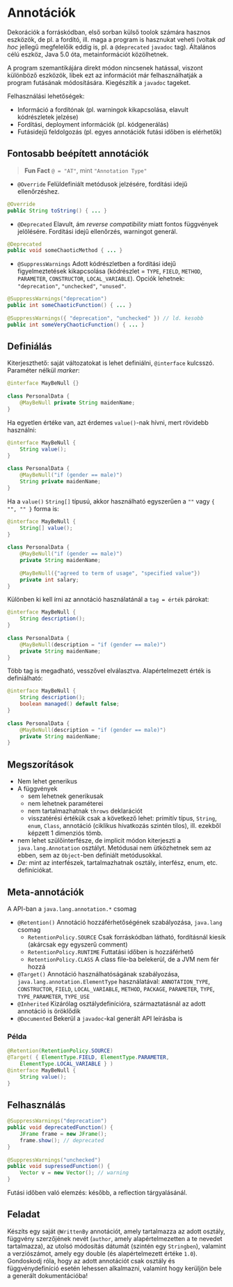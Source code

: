 # Annotációk #
Dekorációk a forráskódban, első sorban külső toolok számára hasznos eszközök, de
pl. a fordító, ill. maga a program is hasznukat veheti (voltak *ad hoc* jellegű
megfelelőik eddig is, pl. a `@deprecated` `javadoc` tag). Általános célú
eszköz, Java 5.0 óta, metainformációt közölhetnek.

A program szemantikájára direkt módon nincsenek hatással, viszont különböző
eszközök, libek ezt az információt már felhasználhatják a program futásának
módosítására. Kiegészítik a `javadoc` tageket.

Felhasználási lehetőségek:

* Információ a fordítónak (pl. warningok kikapcsolása, elavult kódrészletek
  jelzése)
* Fordítási, deployment információk (pl. kódgenerálás)
* Futásidejű feldolgozás (pl. egyes annotációk futási időben is elérhetők)

## Fontosabb beépített annotációk ##

> **Fun Fact** `@ = "AT"`, mint `"Annotation Type"`

* `@Override` Felüldefiniált metódusok jelzésére, fordítási idejű ellenőrzéshez.

``` java
@Override
public String toString() { ... }
```

* `@Deprecated` Elavult, ám *reverse compatibility* miatt fontos függvények
jelölésére. Fordítási idejű ellenőrzés, warningot generál.

``` java
@Deprecated
public void someChaoticMethod { ... }
```

* `@SuppressWarnings` Adott kódrészletben a fordítási idejű figyelmeztetések
kikapcsolása (kódrészlet = `TYPE`, `FIELD`, `METHOD`, `PARAMETER`,
`CONSTRUCTOR`, `LOCAL_VARIABLE`). Opciók lehetnek: `"deprecation"`,
`"unchecked"`, `"unused"`.

``` java
@SuppressWarnings("deprecation")
public int someChaoticFunction() { ... }
		
@SuppressWarnings({ "deprecation", "unchecked" }) // ld. kesobb
public int someVeryChaoticFunction() { ... }
```

## Definiálás ##
Kiterjeszthető: saját változatokat is lehet definiálni, `@interface` kulcsszó.
Paraméter nélkül *marker*:

``` java
@interface MayBeNull {}
	
class PersonalData {
	@MayBeNull private String maidenName;
}
```

Ha egyetlen értéke van, azt érdemes `value()`-nak hívni, mert rövidebb
használni:

``` java
@interface MayBeNull {
	String value();
}
	
class PersonalData {
	@MayBeNull("if (gender == male)")
	String private maidenName;
}
```

Ha a `value()` `String[]` típusú, akkor használható egyszerűen a `""` vagy
`{ "", "" }` forma is:

``` java
@interface MayBeNull {
	String[] value();
}
	
class PersonalData {
	@MayBeNull("if (gender == male)")
	private String maidenName;
	
	@MayBeNull({"agreed to term of usage", "specified value"})
	private int salary;
}
```

Különben ki kell írni az annotáció használatánál a `tag = érték` párokat:

``` java
@interface MayBeNull {
	String description();
}
	
class PersonalData {
	@MayBeNull(description = "if (gender == male)")
	private String maidenName;
}
```

Több tag is megadható, vesszővel elválasztva. Alapértelmezett érték is
definiálható:

``` java
@interface MayBeNull {
	String description();
	boolean managed() default false;
}
	
class PersonalData {
	@MayBeNull(description = "if (gender == male)")
	private String maidenName;
}
```

## Megszorítások ##

* Nem lehet generikus
* A függvények
	* sem lehetnek generikusak
	* nem lehetnek paraméterei
	* nem tartalmazhatnak `throws` deklarációt
	* visszatérési értékük csak a következő lehet: primitív típus, `String`,
	  `enum`, `Class`, annotáció (ciklikus hivatkozás szintén tilos), ill.
	  ezekből képzett 1 dimenziós tömb.
* nem lehet szülőinterfésze, de implicit módon kiterjeszti a
  `java.lang.Annotation` osztályt. Metódusai nem ütközhetnek sem az ebben, sem
  az `Object`-ben definiált metódusokkal.
* *De:* mint az interfészek, tartalmazhatnak osztály, interfész, enum, etc.
  definíciókat.

## Meta-annotációk ##
A API-ban a `java.lang.annotation.*` csomag
* `@Retention()` Annotáció hozzáférhetőségének szabályozása, `java.lang` csomag
	* `RetentionPolicy.SOURCE` Csak forráskódban látható, fordításnál kiesik
	  (akárcsak egy egyszerű comment)
	* `RetentionPolicy.RUNTIME` Futtatási időben is hozzáférhető
	* `RetentionPolicy.CLASS` A class file-ba belekerül, de a JVM nem fér hozzá
* `@Target()` Annotáció használhatóságának szabályozása,
  `java.lang.annotation.ElementType` használatával: `ANNOTATION_TYPE`,
  `CONSTRUCTOR`, `FIELD`, `LOCAL_VARIABLE`, `METHOD`, `PACKAGE`, `PARAMETER`,
  `TYPE`, `TYPE_PARAMETER`, `TYPE_USE`
* `@Inherited` Kizárólag osztálydefinícióra, származtatásnál az adott annotáció
  is öröklődik
* `@Documented` Bekerül a `javadoc`-kal generált API leírásba is

### Példa ###

``` java
@Retention(RetentionPolicy.SOURCE)
@Target( { ElementType.FIELD, ElementType.PARAMETER,
	ElementType.LOCAL_VARIABLE } )
@interface MayBeNull {
	String value();
}
```

## Felhasználás ##

``` java
@SuppressWarnings("deprecation")
public void deprecatedFunction() {
	JFrame frame = new JFrame();
	frame.show(); // deprecated
}
	
@SuppressWarnings("unchecked")
public void supressedFunction() {
	Vector v = new Vector(); // warning
}
```

Futási időben való elemzés: később, a reflection tárgyalásánál.

## Feladat ##
Készíts egy saját `@WrittenBy` annotációt, amely tartalmazza az adott osztály,
függvény szerzőjének nevét (`author`, amely alapértelmezetten a te nevedet
tartalmazza), az utolsó módosítás dátumát (szintén egy `Stringben`), valamint a
verziószámot, amely egy double (és alapértelmezett értéke `1.0`). Gondoskodj
róla, hogy az adott annotációt csak osztály és függvénydefiníció esetén lehessen
alkalmazni, valamint hogy kerüljön bele a generált dokumentációba!
